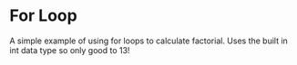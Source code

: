 # For Loop
 A simple example of using for loops to calculate factorial. Uses the built in int data type so only good to 13!
